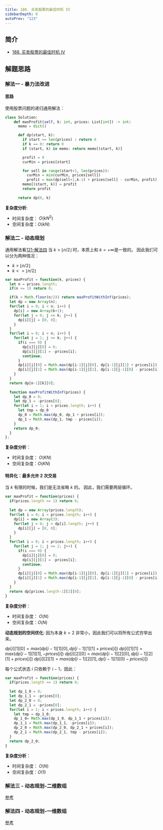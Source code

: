 ```yaml
---
title: 188. 买卖股票的最佳时机 IV
sidebarDepth: 0
autoPrev: "123"
---
```

 
## 简介
- [188. 买卖股票的最佳时机 IV](https://leetcode-cn.com/problems/best-time-to-buy-and-sell-stock-iv)

## 解题思路
### 解法一 - 暴力法改进
#### 思路
使用股票问题的递归通用解法：

```python
class Solution:
    def maxProfit(self, k: int, prices: List[int]) -> int:
      memo = dict()

      def dp(start, k):
        if start >= len(prices) : return 0
        if k == 0: return 0
        if (start, k) in memo: return memo[(start, k)]

        profit = 0
        curMin = prices[start]

        for sell in range(start+1, len(prices)):
          curMin = min(curMin, prices[sell])
          profit = max(dp(sell+1,k-1) + prices[sell] - curMin, profit)
        memo[(start, k)] = profit
        return profit
      
      return dp(0, k)

```

**复杂度分析**:
- 时间复杂度： $O(kN^2)$
- 空间复杂度：$O(kN)$

### 解法二 - 动态规划
通用解法看[121-解法四](121.md)
当 $k > \lfloor n/2 \rfloor$ 时，本质上和 $k = +\infty$是一致的。
因此我们可以分为两种情况：
- $k > \lfloor n/2 \rfloor$
- $k <= \lfloor n/2 \rfloor$

```javascript
var maxProfit = function(k, prices) {
  let n = prices.length;
  if(n <= 1) return 0;

  if(k > Math.floor(n/2)) return maxProfitWithInf(prices);
  let dp = new Array(n);
  for(let i = 0; i < n; i++) {
    dp[i] = new Array(k+1);
    for(let j = 0; j <= k; j++) {
      dp[i][j] = [0, 0];
    }
  }
  for(let i = 0; i < n; i++) {
    for(let j = 1; j <= k; j++) {
      if(i === 0) {
        dp[i][j][0] = 0;
        dp[i][j][1] = -prices[i];
        continue;
      }
      dp[i][j][0] = Math.max(dp[i-1][j][0], dp[i-1][j][1] + prices[i]);
      dp[i][j][1] = Math.max(dp[i-1][j][1], dp[i-1][j-1][0] - prices[i]);
    }
  }
  return dp[n-1][k][0];  
  
  function maxProfitWithInf(prices) {
    let dp_0 = 0;
    let dp_1 = -prices[0];
    for(let i = 1; i < prices.length; i++) {
      let tmp = dp_0
      dp_0 = Math.max(dp_0, dp_1 + prices[i]);
      dp_1 = Math.max(dp_1, tmp - prices[i]);
    }
    return dp_0;    
  }
};

```

**复杂度分析**：
- 时间复杂度： $O(KN)$
- 空间复杂度：$O(KN)$


#### 特异化：最多允许 2 次交易

当 $k$ 有限的时候，我们是无法省略 $k$ 的。
因此，我们需要两层循环。

```javascript
var maxProfit = function(prices) {
  if(prices.length <= 1) return 0;
  
  let dp = new Array(prices.length);
  for(let i = 0; i < prices.length; i++) {
    dp[i] = new Array(3);
    for(let j = 0; j < dp[i].length; j++) {
      dp[i][j] = [0, 0];
    }
  }
  for(let i = 0; i < prices.length; i++) {
    for(let j = 1; j <= 2; j++) {
      if(i === 0) {
        dp[i][j][0] = 0;
        dp[i][j][1] = -prices[i];
        continue;
      }
      dp[i][j][0] = Math.max(dp[i-1][j][0], dp[i-1][j][1] + prices[i]);
      dp[i][j][1] = Math.max(dp[i-1][j][1], dp[i-1][j-1][0] - prices[i]);
    }
  }
  return dp[prices.length-1][2][0];
}
```
**复杂度分析**：
- 时间复杂度： $O(N)$
- 空间复杂度：$O(N)$

**动态规划的空间优化**:
因为本身 $k=2$ 非常小，因此我们可以将所有公式穷举出来。

$dp[i][1][0] = max(dp[i-1][1][0], dp[i-1][1][1] + prices[i])$
$dp[i][1][1] = max(dp[i-1][1][1], -prices[i])$
$dp[i][2][0] = max(dp[i-1][2][0], dp[i-1][2][1] + prices[i])$
$dp[i][2][1] = max(dp[i-1][2][1], dp[i-1][1][0]-prices[i])$

每个公式状态 $i$ 只依赖于 $i-1$，因此：
```javascript
var maxProfit = function(prices) {
  if(prices.length <= 1) return 0;
  
  let dp_1_0 = 0;
  let dp_1_1 = -prices[0];
  let dp_2_0 = 0;
  let dp_2_1 = -prices[0];
  for(let i = 1; i < prices.length; i++) {
    let tmp = dp_1_0;
    dp_1_0= Math.max(dp_1_0, dp_1_1 + prices[i]);
    dp_1_1 = Math.max(dp_1_1, -prices[i]);
    dp_2_0 = Math.max(dp_2_0, dp_2_1 + prices[i]);
    dp_2_1 = Math.max(dp_2_1, tmp - prices[i]);
  }
  return dp_2_0;
}
```
**复杂度分析**：
- 时间复杂度： $O(N)$
- 空间复杂度：$O(1)$

### 解法三 - 动态规划-二维数组
[参考](https://leetcode-cn.com/problems/best-time-to-buy-and-sell-stock-iv/solution/188-mai-mai-gu-piao-de-zui-jia-shi-ji-iv-el1s-by-e/)

### 解法四 - 动态规划-一维数组
[参考](https://leetcode-cn.com/problems/best-time-to-buy-and-sell-stock-iv/solution/188-mai-mai-gu-piao-de-zui-jia-shi-ji-iv-el1s-by-e/)